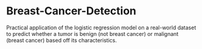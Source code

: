 # Breast-Cancer-Detection
Practical application of the logistic regression model on a real-world dataset to predict whether a tumor is benign (not breast cancer) or malignant (breast cancer) based off its characteristics.
